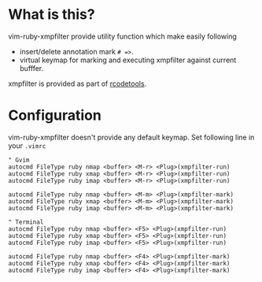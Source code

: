 What is this?
==================================
vim-ruby-xmpfilter provide utility function which make easily following

* insert/delete annotation mark `# =>`.
* virtual keymap for marking and executing xmpfilter against current bufffer.

xmpfilter is provided as part of [rcodetools](http://www.youtube.com/watch?v=rXeendPlUBA).

Configuration
==================================
vim-ruby-xmpfilter doesn't provide any default keymap.
Set following line in your `.vimrc`

    " Gvim
    autocmd FileType ruby nmap <buffer> <M-r> <Plug>(xmpfilter-run)
    autocmd FileType ruby xmap <buffer> <M-r> <Plug>(xmpfilter-run)
    autocmd FileType ruby imap <buffer> <M-r> <Plug>(xmpfilter-run)

    autocmd FileType ruby nmap <buffer> <M-m> <Plug>(xmpfilter-mark)
    autocmd FileType ruby xmap <buffer> <M-m> <Plug>(xmpfilter-mark)
    autocmd FileType ruby imap <buffer> <M-m> <Plug>(xmpfilter-mark)

    " Terminal
    autocmd FileType ruby nmap <buffer> <F5> <Plug>(xmpfilter-run)
    autocmd FileType ruby xmap <buffer> <F5> <Plug>(xmpfilter-run)
    autocmd FileType ruby imap <buffer> <F5> <Plug>(xmpfilter-run)

    autocmd FileType ruby nmap <buffer> <F4> <Plug>(xmpfilter-mark)
    autocmd FileType ruby xmap <buffer> <F4> <Plug>(xmpfilter-mark)
    autocmd FileType ruby imap <buffer> <F4> <Plug>(xmpfilter-mark)
